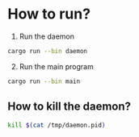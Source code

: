 # How to run?

1. Run the daemon
  ```bash
  cargo run --bin daemon
  ```
2. Run the main program
  ```bash
  cargo run --bin main
  ```

## How to kill the daemon?
```bash
kill $(cat /tmp/daemon.pid)
```
